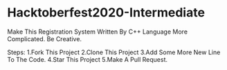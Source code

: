 # Hacktoberfest2020-Intermediate

Make This Registration System Written By C++ Language More Complicated. Be Creative.

Steps:
1.Fork This Project
2.Clone This Project
3.Add Some More New Line To The Code.
4.Star This Project
5.Make A Pull Request.
